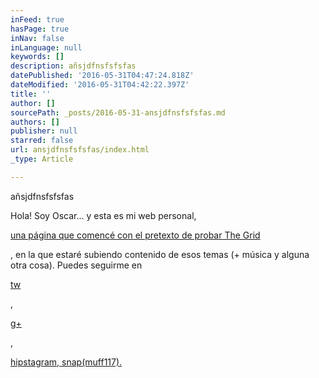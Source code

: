 ```yaml
---
inFeed: true
hasPage: true
inNav: false
inLanguage: null
keywords: []
description: añsjdfnsfsfsfas
datePublished: '2016-05-31T04:47:24.818Z'
dateModified: '2016-05-31T04:42:22.397Z'
title: ''
author: []
sourcePath: _posts/2016-05-31-ansjdfnsfsfsfas.md
authors: []
publisher: null
starred: false
url: ansjdfnsfsfsfas/index.html
_type: Article

---
```

añsjdfnsfsfsfas

Hola! Soy Oscar... y esta es mi web personal,

[una página que comencé con el pretexto de probar The Grid][0]

, en la que estaré subiendo contenido de esos temas (+ música y alguna otra cosa). Puedes seguirme en

[tw][1]

,

[g+][2]

,

[hipstagram, snap(muff117).][3]

[0]: http://vfx.rocks/webs-que-se-construyen-solas/
[1]: https://twitter.com/muffin117
[2]: https://plus.google.com/+OscarFuentes
[3]: https://www.instagram.com/muffin117/